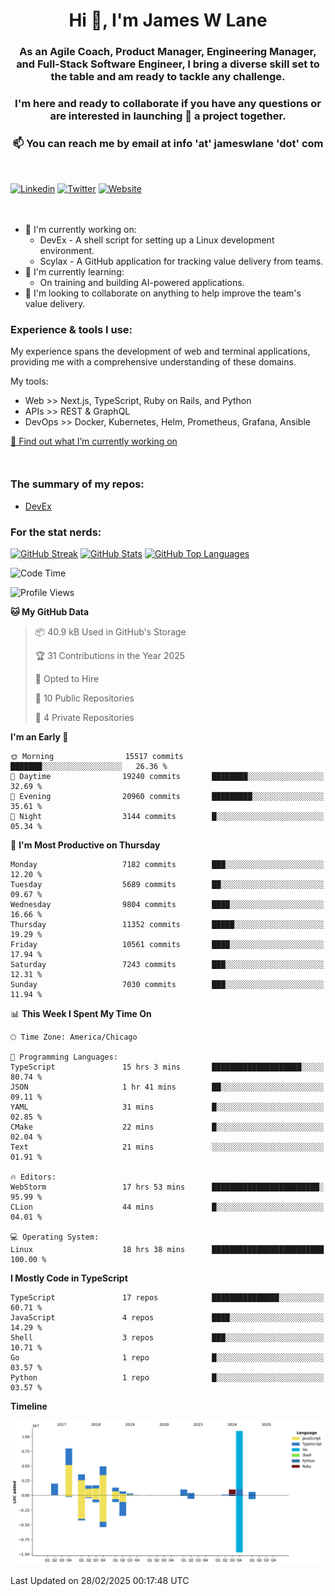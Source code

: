 <h1 align="center">Hi 👋, I'm James W Lane</h1>
<h3 align="center">As an Agile Coach, Product Manager, Engineering Manager, and Full-Stack Software Engineer, I bring a diverse skill set to the table and am ready to tackle any challenge.</h3>
<h3 align="center">I'm here and ready to collaborate if you have any questions or are interested in launching 🚀 a project together.</h3>

<div style="margin-top: 16px;" />

<h3 align="center">📫 You can reach me by email at info 'at' jameswlane 'dot' com</h3>

<div style="margin-top: 48px;" />

[![Linkedin](https://img.shields.io/badge/LinkedIn-0077B5?style=for-the-badge&logo=linkedin&logoColor=white)](https://www.linkedin.com/in/jameswlane/)
[![Twitter](https://img.shields.io/badge/Twitter-1DA1F2?style=for-the-badge&logo=twitter&logoColor=white)](https://x.com/jameswlane)
[![Website](https://img.shields.io/website?down_color=red&down_message=offline&style=for-the-badge&up_color=green&up_message=up&url=https%3A%2F%2Fwww.jameswlane.com)](https://www.jameswlane.com)

<div style="margin-top: 48px;" />

- 🔭 I'm currently working on:
  - DevEx - A shell script for setting up a Linux development environment.
  - Scylax - A GitHub application for tracking value delivery from teams.
- 🌱 I'm currently learning:
  - On training and building AI-powered applications.
- 👯 I'm looking to collaborate on anything to help improve the team's value delivery.

### Experience & tools I use:

My experience spans the development of web and terminal applications, providing me with a comprehensive understanding of these domains.

My tools:
- Web >> Next.js, TypeScript, Ruby on Rails, and Python
- APIs >> REST & GraphQL
- DevOps >> Docker, Kubernetes, Helm, Prometheus, Grafana, Ansible

[🔭 Find out what I’m currently working on](https://www.jameswlane.com/now)  

<div style="margin-top: 50px;"/>

### The summary of my repos:
- [DevEx](https://github.com/jameswlane/devex)  

### For the stat nerds:
[![GitHub Streak](https://github-readme-streak-stats.herokuapp.com?user=jameswlane&theme=tokyonight)](https://git.io/streak-stats)
[![GitHub Stats](https://github-readme-stats.vercel.app/api?username=jameswlane&show_icons=true&theme=tokyonight)](https://github-readme-stats.vercel.app)
[![GitHub Top Languages](https://github-readme-stats.vercel.app/api/top-langs?username=jameswlane&show_icons=true&locale=en&layout=compact&theme=tokyonight)](https://github-readme-stats.vercel.app)

<!--START_SECTION:waka-->
![Code Time](http://img.shields.io/badge/Code%20Time-401%20hrs%2014%20mins-blue)

![Profile Views](http://img.shields.io/badge/Profile%20Views-0-blue)

**🐱 My GitHub Data** 

> 📦 40.9 kB Used in GitHub's Storage 
 > 
> 🏆 31 Contributions in the Year 2025
 > 
> 💼 Opted to Hire
 > 
> 📜 10 Public Repositories 
 > 
> 🔑 4 Private Repositories 
 > 
**I'm an Early 🐤** 

```text
🌞 Morning                15517 commits       ███████░░░░░░░░░░░░░░░░░░   26.36 % 
🌆 Daytime                19240 commits       ████████░░░░░░░░░░░░░░░░░   32.69 % 
🌃 Evening                20960 commits       █████████░░░░░░░░░░░░░░░░   35.61 % 
🌙 Night                  3144 commits        █░░░░░░░░░░░░░░░░░░░░░░░░   05.34 % 
```
📅 **I'm Most Productive on Thursday** 

```text
Monday                   7182 commits        ███░░░░░░░░░░░░░░░░░░░░░░   12.20 % 
Tuesday                  5689 commits        ██░░░░░░░░░░░░░░░░░░░░░░░   09.67 % 
Wednesday                9804 commits        ████░░░░░░░░░░░░░░░░░░░░░   16.66 % 
Thursday                 11352 commits       █████░░░░░░░░░░░░░░░░░░░░   19.29 % 
Friday                   10561 commits       ████░░░░░░░░░░░░░░░░░░░░░   17.94 % 
Saturday                 7243 commits        ███░░░░░░░░░░░░░░░░░░░░░░   12.31 % 
Sunday                   7030 commits        ███░░░░░░░░░░░░░░░░░░░░░░   11.94 % 
```


📊 **This Week I Spent My Time On** 

```text
🕑︎ Time Zone: America/Chicago

💬 Programming Languages: 
TypeScript               15 hrs 3 mins       ████████████████████░░░░░   80.74 % 
JSON                     1 hr 41 mins        ██░░░░░░░░░░░░░░░░░░░░░░░   09.11 % 
YAML                     31 mins             █░░░░░░░░░░░░░░░░░░░░░░░░   02.85 % 
CMake                    22 mins             █░░░░░░░░░░░░░░░░░░░░░░░░   02.04 % 
Text                     21 mins             ░░░░░░░░░░░░░░░░░░░░░░░░░   01.91 % 

🔥 Editors: 
WebStorm                 17 hrs 53 mins      ████████████████████████░   95.99 % 
CLion                    44 mins             █░░░░░░░░░░░░░░░░░░░░░░░░   04.01 % 

💻 Operating System: 
Linux                    18 hrs 38 mins      █████████████████████████   100.00 % 
```

**I Mostly Code in TypeScript** 

```text
TypeScript               17 repos            ███████████████░░░░░░░░░░   60.71 % 
JavaScript               4 repos             ████░░░░░░░░░░░░░░░░░░░░░   14.29 % 
Shell                    3 repos             ███░░░░░░░░░░░░░░░░░░░░░░   10.71 % 
Go                       1 repo              █░░░░░░░░░░░░░░░░░░░░░░░░   03.57 % 
Python                   1 repo              █░░░░░░░░░░░░░░░░░░░░░░░░   03.57 % 
```



**Timeline**

![Lines of Code chart](https://raw.githubusercontent.com/jameswlane/jameswlane/main/assets/bar_graph.png)


 Last Updated on 28/02/2025 00:17:48 UTC
<!--END_SECTION:waka-->
